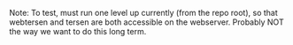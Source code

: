 Note: To test, must run one level up currently (from the repo root), so that webtersen and tersen are both accessible on the webserver. Probably NOT the way we want to do this long term.
